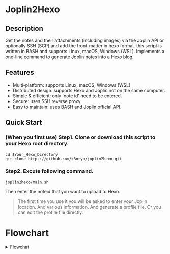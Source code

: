 # Joplin2Hexo

## Description
Get the notes and their attachments (including images) via the Joplin API or optionally SSH (SCP) and add the front-matter in hexo format. this script is written in BASH and supports Linux, macOS, Windows (WSL). Implements a one-line command to generate Joplin notes into a Hexo blog.

## Features
- Multi-platform: supports Linux, macOS, Windows (WSL).
- Distributed design: supports Hexo and Joplin not on the same computer.
- Simple & efficient: only 'note id' need to be entered.
- Secure: uses SSH reverse proxy.
- Easy to maintain: uses BASH and Joplin official API.

## Quick Start
### (When you first use) Step1. Clone or download this script to your Hexo root directory.
```
cd $Your_Hexo_Directory
git clone https://github.com/k3nryu/joplin2hexo.git
```
### Step2. Excute following command.
```
joplin2hexo/main.sh
```
Then enter the noteid that you want to upload to Hexo.
> The first time you use it you will be asked to enter your Joplin location. And various information. And generate a profile file. Or you can edit the profile file directly.

# Flowchart
<details>
<summary> Flowchat </summary>

```mermaid
flowchart TD
	start([start]) --> id1{The location of the JoplinClipperServer relative to this program.}
	id1 --> |remote| SSH_L[SSH Local port forwarding :41184] --> test1
	id1 --> |local| test1[Testing JoplinClipperServer connetciton and return the result.]
	test1 --> test2{Use API to check token available and return the result}
	test2 --> |No| req1[Request token]
	test2 --> |Yes| getNoteID[Ask user Joplin note id.] --> proc1
	proc1[Get note body] --> proc2
	proc2[Convert note body JSON to Markdown] --> proc3
	proc3[Modify]
	
```

<details>

## Update
```
cd $Your_Hexo_Directory
git pull
```

## Uninstall
```
cd $Your_Hexo_Directory
rm -rf joplin2hexo
```
